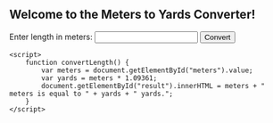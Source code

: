 <!DOCTYPE html>
<html>
<head>
    <title>Meters to Yards Converter</title>
</head>
<body>
    <h2>Welcome to the Meters to Yards Converter!</h2>
    <form>
        <label for="meters">Enter length in meters:</label>
        <input type="text" id="meters" name="meters">
        <input type="button" value="Convert" onclick="convertLength()">
    </form>
    <p id="result"></p>

    <script>
        function convertLength() {
            var meters = document.getElementById("meters").value;
            var yards = meters * 1.09361;
            document.getElementById("result").innerHTML = meters + " meters is equal to " + yards + " yards.";
        }
    </script>
</body>
</html>

